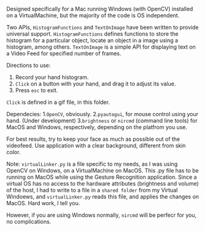 Designed specifically for a Mac running Windows (with OpenCV) installed on a VirtualMachine, but the majority of the code is OS independent.

Two APIs, `HistogramFunctions` and `TextOnImage` have been written to provide universal support.
`HistogramFunctions` defines functions to store the histogram for a particular object, locate an object in a image using a histogram, among others.
`TextOnImage` is a simple API for displaying text on a Video Feed for specified number of frames.

Directions to use:
1. Record your hand histogram.
2. `Click` on a button with your hand, and drag it to adjust its value.
3. Press `esc` to exit.

`Click` is defined in a gif file, in this folder.

Dependecies:
1.`OpenCV`, obviously.
2.`pyautogui`, for mouse control using your hand. (Under development)
3.`brightness` or `nircmd` (command line tools) for MacOS and Windows, respectively, depending on the platfrom you use.

For best results, try to keep your face as much as possible out of the videofeed. Use application with a clear background, different from skin color.

Note:
`virtualLinker.py` is a file specific to my needs, as I was using OpenCV on Windows, on a VirtualMachine on MacOS.
This .py file has to be running on MacOS while using the Gesture Recognition application.
Since a virtual OS has no access to the hardware attributes (brightness and volume) of the host, I had to
write to a file in a `shared folder` from my Virtual Windoews, and `virtualLinker.py` reads this file, and applies the changes on MacOS. Hard work, I tell you.

However, if you are using Windows normally, `nircmd` will be perfecr for you, no complications.

